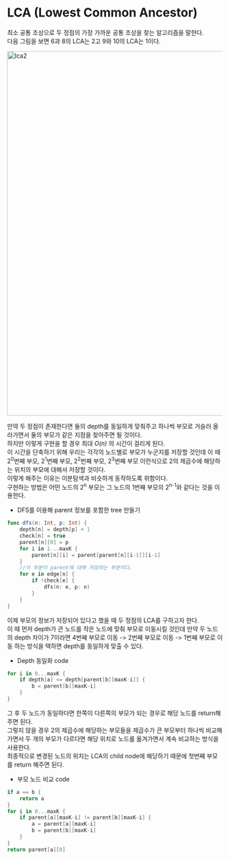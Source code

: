 # LCA (Lowest Common Ancestor)
최소 공통 조상으로 두 정점의 가장 가까운 공통 조상을 찾는 알고리즘을 말한다.  
다음 그림을 보면 6과 8의 LCA는 2고 9와 10의 LCA는 1이다.  

<img width="849" alt="lca2" src="https://user-images.githubusercontent.com/78075226/120491248-0c41af80-c3f4-11eb-9c2c-b6a451385647.png">

만약 두 정점이 존재한다면 둘의 depth를 동일하게 맞춰주고 하나씩 부모로 거슬러 올라가면서 둘의 부모가 같은 지점을 찾아주면 될 것이다.  
하지만 이렇게 구현을 할 경우 최대 *O(n)* 의 시간이 걸리게 된다.  
이 시간을 단축하기 위해 우리는 각각의 노드별로 부모가 누군지를 저장할 것인데 이 때 2<sup>0</sup>번째 부모, 2<sup>1</sup>번째 부모, 2<sup>2</sup>번째 부모, 2<sup>3</sup>번째 부모 이런식으로 2의 제곱수에 해당하는 위치의 부모에 대해서 저장할 것이다.  
이렇게 해주는 이유는 이분탐색과 비슷하게 동작하도록 위함이다.  
구현하는 방법은 어떤 노드의 2<sup>n</sup> 부모는 그 노드의 1번째 부모의 2<sup>n-1</sup>와 같다는 것을 이용한다.
- DFS를 이용해 parent 정보를 포함한 tree 만들기
```swift
func dfs(n: Int, p: Int) {
    depth[n] = depth[p] + 1
    check[n] = true
    parent[n][0] = p
    for i in 1...maxK {
        parent[n][i] = parent[parent[n][i-1]][i-1]
    }
    //이 부분이 parent에 대해 저장하는 부분이다.
    for e in edge[n] {
        if !check[e] {
            dfs(n: e, p: n)
        }
    }
}
```
이제 부모의 정보가 저장되어 있다고 했을 때 두 정점의 LCA를 구하고자 한다.  
이 때 먼저 depth가 큰 노드를 작은 노드에 맞춰 부모로 이동시킬 것인데 만약 두 노드의 depth 차이가 7이라면 4번째 부모로 이동 -> 2번째 부모로 이동 -> 1번째 부모로 이동 하는 방식을 택하면 depth를 동일하게 맞출 수 있다. 
- Depth 동일화 code
```swift
for i in 0...maxK {
    if depth[a] <= depth[parent[b][maxK-i]] {
        b = parent[b][maxK-i]
    }
}
```
그 후 두 노드가 동일하다면 한쪽이 다른쪽의 부모가 되는 경우로 해당 노드를 return해주면 된다.  
그렇지 않을 경우 2의 제곱수에 해당하는 부모들을 제곱수가 큰 부모부터 하나씩 비교해가면서 두 개의 부모가 다르다면 해당 위치로 노드를 옮겨가면서 계속 비교하는 방식을 사용한다.  
최종적으로 변경된 노드의 위치는 LCA의 child node에 해당하기 때문에 첫번째 부모를 return 해주면 된다.
- 부모 노드 비교 code
```swift
if a == b {
    return a
}
for i in 0...maxK {
    if parent[a][maxK-i] != parent[b][maxK-i] {
        a = parent[a][maxK-i]
        b = parent[b][maxK-i]
    }
}
return parent[a][0]
```
